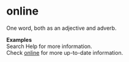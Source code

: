 # online

One word, both as an adjective and adverb.

**Examples**  
Search Help for more information.  
Check [online](http://example.com/) for more up-to-date information.
